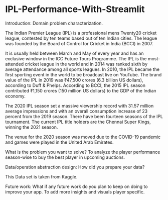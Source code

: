
# IPL-Performance-With-Streamlit

Introduction: Domain problem characterization.

The Indian Premier League (IPL) is a professional mens Twenty20 cricket league, contested by ten teams based out of ten Indian cities.
The league was founded by the Board of Control for Cricket in India (BCCI) in 2007.

It is usually held between March and May of every year and has an exclusive window in the ICC Future Tours Programme.
The IPL is the most-attended cricket league in the world and in 2014 was ranked sixth by average attendance among all sports leagues.
In 2010, the IPL became the first sporting event in the world to be broadcast live on YouTube.
The brand value of the IPL in 2019 was ₹47,500 crores (6.3 billion US dollars), according to Duff & Phelps.
According to BCCI, the 2015 IPL season contributed ₹1,150 crores (150 million US dollars) to the GDP of the Indian economy.

The 2020 IPL season set a massive viewership record with 31.57 million average impressions and with an overall consumption increase of 23 percent from the 2019 season.
There have been fourteen seasons of the IPL tournament.
The current IPL title holders are the Chennai Super Kings, winning the 2021 season.

The venue for the 2020 season was moved due to the COVID-19 pandemic and games were played in the United Arab Emirates.

What is the problem you want to solve?
To analyze the player performance season-wise to buy the best player in upcoming auctions.

Data/operation abstraction design:
How did you prepare your data?

This Data set is taken from  Kaggle.


Future work:
What if any future work do you plan to keep on doing to improve your app.
To add more insights and visuals player specific. 
